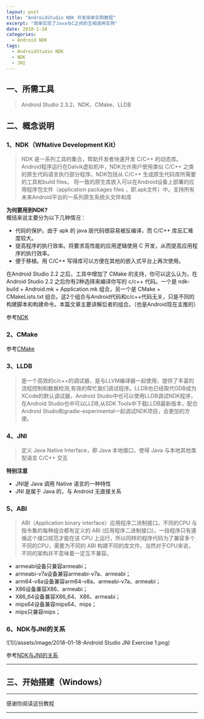 ```yaml
---
layout: post
title: "AndroidStudio NDK 开发简单实例教程"
excerpt: "简单实现了Java与C之间的互相调用实例"
date: 2018-1-18
categories:
  - Android NDK
tags:
  - AndroidStudio NDK
  - NDK
  - JNI
---
```


## 一、所需工具
> Android Studio 2.3.2、NDK、CMake、LLDB

## 二、概念说明
### 1、NDK（WNative Development Kit） 
> NDK 是一系列工具的集合，帮助开发者快速开发 C/C++ 的动态库。Android程序运行在Dalvik虚拟机中，NDK允许用户使用类似 C/C++ 之类的原生代码语言执行部分程序。NDK包括从 C/C++ 生成原生代码库所需要的工具和build files。
将一致的原生库嵌入可以在Android设备上部署的应用程序包文件（application packages files ，即.apk文件）中。支持所有未来Android平台的一系列原生系统头文件和库

**为何要用到NDK?**  
概括来说主要分为以下几种情况：
- 代码的保护。由于 apk 的 java 层代码很容易被反编译，而 C/C++ 库反汇难度较大。
- 提高程序的执行效率。将要求高性能的应用逻辑使用 C 开发，从而提高应用程序的执行效率。
- 便于移植。用 C/C++ 写得库可以方便在其他的嵌入式平台上再次使用。

在Android Studio 2.2 之后，工具中增加了 CMake 的支持，你可以这么认为，在 Android Studio 2.2 之后你有2种选择来编译你写的 c/c++ 代码。一个是 ndk-build + Android.mk + Application.mk 组合，另一个是 CMake + CMakeLists.txt 组合。这2个组合与Android代码和c/c++代码无关，只是不同的构建脚本和构建命令。本篇文章主要讲解后者的组合。（也是Android现在主推的）
  
参考[NDK](https://baike.baidu.com/item/NDK/5967464?fr=aladdin)

### 2、CMake
参考[CMake](https://baike.baidu.com/item/cmake)

### 3、LLDB
> 是一个高效的c/c++的调试器，是与LLVM编译器一起使用，提供了丰富的流程控制和数据检测,有效的帮忙我们调试程序。LLDB也已经取代GDB成为XCode的默认调试器，Android Studio中也可以使用LLDB调试NDK程序，在Android Studio也中可以LLDB,从SDK Tools中下载LLDB最新版本，配合Android Studio和gradle-experimental一起调试NDK项目，会更加的方便。

### 4、JNI
> 定义 Java Native Interface，即 Java 本地接口，使得 Java 与本地其他类型语言 C/C++ 交互

**特别注意**
- JNI是 Java 调用 Native 语言的一种特性
- JNI 是属于 Java 的，与 Android 无直接关系

### 5、ABI
> ABI（Application binary interface）应用程序二进制接口。不同的CPU 与指令集的每种组合都有定义的 ABI (应用程序二进制接口)，一段程序只有遵循这个接口规范才能在该 CPU 上运行，所以同样的程序代码为了兼容多个不同的CPU，需要为不同的 ABI 构建不同的库文件。当然对于CPU来说，不同的架构并不意味着一定互不兼容。

- armeabi设备只兼容armeabi；
- armeabi-v7a设备兼容armeabi-v7a、armeabi；
- arm64-v8a设备兼容arm64-v8a、armeabi-v7a、armeabi；
- X86设备兼容X86、armeabi；
- X86_64设备兼容X86_64、X86、armeabi；
- mips64设备兼容mips64、mips；
- mips只兼容mips；

### 6、NDK与JNI的关系
![1](/assets/image/2018-01-18-Android Studio JNI Exercise 1.png)  

参考[NDK与JNI的关系](http://blog.csdn.net/carson_ho/article/details/73250163)

-------------------

## 三、开始搭建（Windows）



-------------------

感谢你阅读这份教程

-------------------